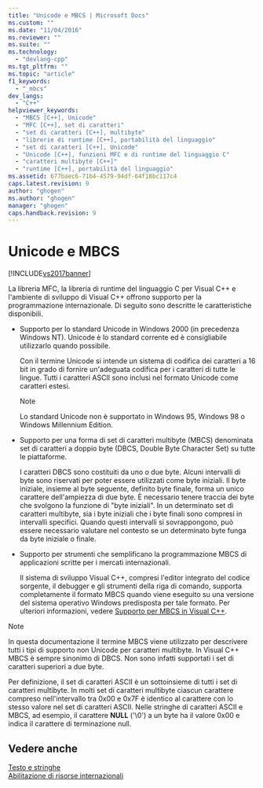 ```yaml
---
title: "Unicode e MBCS | Microsoft Docs"
ms.custom: ""
ms.date: "11/04/2016"
ms.reviewer: ""
ms.suite: ""
ms.technology: 
  - "devlang-cpp"
ms.tgt_pltfrm: ""
ms.topic: "article"
f1_keywords: 
  - "_mbcs"
dev_langs: 
  - "C++"
helpviewer_keywords: 
  - "MBCS [C++], Unicode"
  - "MFC [C++], set di caratteri"
  - "set di caratteri [C++], multibyte"
  - "librerie di runtime [C++], portabilità del linguaggio"
  - "set di caratteri [C++], Unicode"
  - "Unicode [C++], funzioni MFC e di runtime del linguaggio C"
  - "caratteri multibyte [C++]"
  - "runtime [C++], portabilità del linguaggio"
ms.assetid: 677baec6-71b4-4579-94df-64f18bc117c4
caps.latest.revision: 9
author: "ghogen"
ms.author: "ghogen"
manager: "ghogen"
caps.handback.revision: 9
---
```

# Unicode e MBCS
[!INCLUDE[vs2017banner](../assembler/inline/includes/vs2017banner.md)]

La libreria MFC, la libreria di runtime del linguaggio C per Visual C\+\+ e l'ambiente di sviluppo di Visual C\+\+ offrono supporto per la programmazione internazionale.  Di seguito sono descritte le caratteristiche disponibili.  
  
-   Supporto per lo standard Unicode in Windows 2000 \(in precedenza Windows NT\).  Unicode è lo standard corrente ed è consigliabile utilizzarlo quando possibile.  
  
     Con il termine Unicode si intende un sistema di codifica dei caratteri a 16 bit in grado di fornire un'adeguata codifica per i caratteri di tutte le lingue.  Tutti i caratteri ASCII sono inclusi nel formato Unicode come caratteri estesi.  
  
    > [!NOTE]
    >  Lo standard Unicode non è supportato in Windows 95, Windows 98 o Windows Millennium Edition.  
  
-   Supporto per una forma di set di caratteri multibyte \(MBCS\) denominata set di caratteri a doppio byte \(DBCS, Double Byte Character Set\) su tutte le piattaforme.  
  
     I caratteri DBCS sono costituiti da uno o due byte.  Alcuni intervalli di byte sono riservati per poter essere utilizzati come byte iniziali.  Il byte iniziale, insieme al byte seguente, definito byte finale, forma un unico carattere dell'ampiezza di due byte.  È necessario tenere traccia dei byte che svolgono la funzione di "byte iniziali".  In un determinato set di caratteri multibyte, sia i byte iniziali che i byte finali sono compresi in intervalli specifici.  Quando questi intervalli si sovrappongono, può essere necessario valutare nel contesto se un determinato byte funga da byte iniziale o finale.  
  
-   Supporto per strumenti che semplificano la programmazione MBCS di applicazioni scritte per i mercati internazionali.  
  
     Il sistema di sviluppo Visual C\+\+, compresi l'editor integrato del codice sorgente, il debugger e gli strumenti della riga di comando, supporta completamente il formato MBCS quando viene eseguito su una versione del sistema operativo Windows predisposta per tale formato.  Per ulteriori informazioni, vedere [Supporto per MBCS in Visual C\+\+](../text/mbcs-support-in-visual-cpp.md).  
  
> [!NOTE]
>  In questa documentazione il termine MBCS viene utilizzato per descrivere tutti i tipi di supporto non Unicode per caratteri multibyte.  In Visual C\+\+ MBCS è sempre sinonimo di DBCS.  Non sono infatti supportati i set di caratteri superiori a due byte.  
  
 Per definizione, il set di caratteri ASCII è un sottoinsieme di tutti i set di caratteri multibyte.  In molti set di caratteri multibyte ciascun carattere compreso nell'intervallo tra 0x00 e  0x7F è identico al carattere con lo stesso valore nel set di caratteri ASCII.  Nelle stringhe di caratteri ASCII e MBCS, ad esempio, il carattere **NULL** \('\\0'\) a un byte ha il valore 0x00 e indica il carattere di terminazione null.  
  
## Vedere anche  
 [Testo e stringhe](../text/text-and-strings-in-visual-cpp.md)   
 [Abilitazione di risorse internazionali](../text/international-enabling.md)